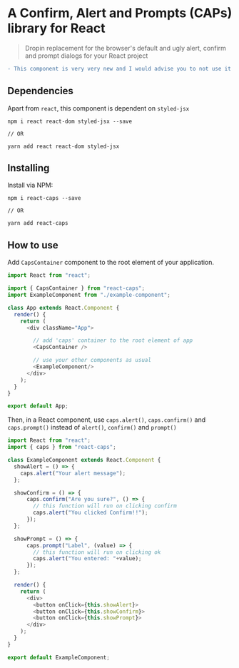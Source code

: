 # A Confirm, Alert and Prompts (CAPs) library for React
> Dropin replacement for the browser's default and ugly alert, confirm and prompt dialogs for your React project

```diff
- This component is very very new and I would advise you to not use it as of now.
```
## Dependencies

Apart from `react`, this component is dependent on `styled-jsx`

```
npm i react react-dom styled-jsx --save

// OR

yarn add react react-dom styled-jsx
```


## Installing

Install via NPM:

```
npm i react-caps --save

// OR

yarn add react-caps
```

## How to use

Add `CapsContainer` component to the root element of your application.
```js
import React from "react";

import { CapsContainer } from "react-caps";
import ExampleComponent from "./example-component";

class App extends React.Component {
  render() {
    return (
      <div className="App">

        // add 'caps' container to the root element of app
        <CapsContainer />

        // use your other components as usual
        <ExampleComponent/>
      </div>
    );
  }
}

export default App;
```

Then, in a React component, use `caps.alert()`, `caps.confirm()` and `caps.prompt()` instead of `alert()`, `confirm()` and `prompt()`

```js
import React from "react";
import { caps } from "react-caps";

class ExampleComponent extends React.Component {
  showAlert = () => {
    caps.alert("Your alert message");
  };

  showConfirm = () => {
      caps.confirm("Are you sure?", () => {
        // this function will run on clicking confirm
        caps.alert("You clicked Confirm!!");
      });
  };

  showPrompt = () => {
      caps.prompt("Label", (value) => {
        // this function will run on clicking ok
        caps.alert("You entered: "+value);
      });
  };

  render() {
    return (
      <div>
        <button onClick={this.showAlert}>
        <button onClick={this.showConfirm}>
        <button onClick={this.showPrompt}>
      </div>
    );
  }
}

export default ExampleComponent;
```
